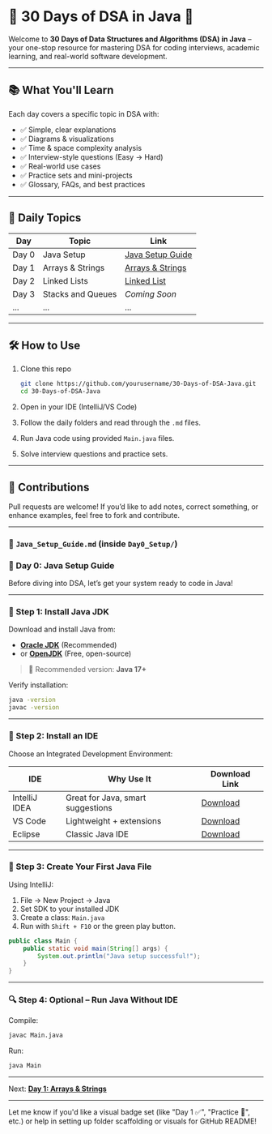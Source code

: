 
# 🧠 30 Days of DSA in Java 🚀

Welcome to **30 Days of Data Structures and Algorithms (DSA) in Java** – your one-stop resource for mastering DSA for coding interviews, academic learning, and real-world software development.

---

## 📚 What You'll Learn

Each day covers a specific topic in DSA with:

- ✅ Simple, clear explanations  
- ✅ Diagrams & visualizations  
- ✅ Time & space complexity analysis  
- ✅ Interview-style questions (Easy → Hard)  
- ✅ Real-world use cases  
- ✅ Practice sets and mini-projects  
- ✅ Glossary, FAQs, and best practices  

---

## 📅 Daily Topics

| Day   | Topic             | Link                                                 |
|-------|-------------------|------------------------------------------------------|
| Day 0 | Java Setup        | [Java Setup Guide](./Day0_Setup/Java_Setup_Guide.md) |
| Day 1 | Arrays & Strings  | [Arrays & Strings](./Day1_Arrays/Arrays.md)          |
| Day 2 | Linked Lists      | [Linked List](./Day3_LinkedLists/LinkedLists.md)     |
| Day 3 | Stacks and Queues | _Coming Soon_                                        |
| ...   | ...               | ...                                                  |

---

## 🛠️ How to Use

1. Clone this repo  
   ```bash
   git clone https://github.com/yourusername/30-Days-of-DSA-Java.git
   cd 30-Days-of-DSA-Java
   ```

2. Open in your IDE (IntelliJ/VS Code)

3. Follow the daily folders and read through the `.md` files.

4. Run Java code using provided `Main.java` files.

5. Solve interview questions and practice sets.

---

## 🤝 Contributions

Pull requests are welcome! If you’d like to add notes, correct something, or enhance examples, feel free to fork and contribute.

---

### 📘 `Java_Setup_Guide.md` (inside `Day0_Setup/`)

### 📅 Day 0: Java Setup Guide

Before diving into DSA, let’s get your system ready to code in Java!

---

### 🔧 Step 1: Install Java JDK

Download and install Java from:

- **[Oracle JDK](https://www.oracle.com/java/technologies/javase-downloads.html)** (Recommended)
- or **[OpenJDK](https://jdk.java.net/)** (Free, open-source)

> 📌 Recommended version: **Java 17+**

Verify installation:

```bash
java -version
javac -version
```

---

### 🔧 Step 2: Install an IDE

Choose an Integrated Development Environment:

| IDE            | Why Use It                  | Download Link                                   |
|-----------------|-----------------------------|------------------------------------------------|
| IntelliJ IDEA  | Great for Java, smart suggestions | [Download](https://www.jetbrains.com/idea/)   |
| VS Code        | Lightweight + extensions    | [Download](https://code.visualstudio.com/)     |
| Eclipse        | Classic Java IDE            | [Download](https://www.eclipse.org/)           |

---

### 🧱 Step 3: Create Your First Java File

Using IntelliJ:

1. File → New Project → Java
2. Set SDK to your installed JDK
3. Create a class: `Main.java`
4. Run with `Shift + F10` or the green play button.

```java
public class Main {
    public static void main(String[] args) {
        System.out.println("Java setup successful!");
    }
}
```

---

### 🔍 Step 4: Optional – Run Java Without IDE

Compile:

```bash
javac Main.java
```

Run:

```bash
java Main
```

---

Next: [**Day 1: Arrays & Strings**](./Day1_Arrays/Arrays.md)

---

Let me know if you'd like a visual badge set (like "Day 1 ✅", "Practice 🔁", etc.) or help in setting up folder scaffolding or visuals for GitHub README!
```